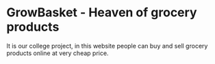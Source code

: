 # GrowBasket - Heaven of grocery products

It is our college project, in this website people can buy and sell grocery products online at very cheap price.
